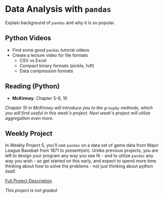 # Data Analysis with `pandas`

Explain background of `pandas` and why it is so popular.

## Python Videos
- Find some good `pandas` tutorial videos
- Create a lecture video for file formats
    - CSV vs Excel
    - Compact binary formats (pickle, hdf)
    - Data compression formats
    
## Reading (Python)
- **McKinney**:  Chapter 5-6, 10

*Chapter 10 in McKinney will introduce you to the `groupby` methods, which you will find useful in this week's project.  Next week's project will utilize aggregation even more.*

## Weekly Project
In Weekly Project 5, you'll use `pandas` on a data set of game data from Major League Baseball from 1871 to present(ish).  Unlike previous projects, you are left to design your program any way you see fit - and to utilize `pandas` any way you wish - so get started on this early, and expect to spend more time thinking about *how* to solve the problems - not just thinking about python itself.

[Full Project Description](https://github.com/scottfrees/cmps530-wp5)

*This project is not graded*

